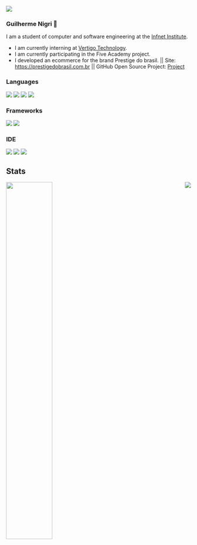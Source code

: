 [<img src="https://img.shields.io/badge/linkedin-%230077B5.svg?&style=for-the-badge&logo=linkedin&logoColor=white" />](https://www.linkedin.com/in/USERNAME/)

### Guilherme Nigri 👋
I am a student of computer and software engineering at the <a href="https://www.infnet.edu.br/infnet/" target="_blank">Infnet Institute</a>.
- I am currently interning at  <a href="https://vertigo.com.br/" target="_blank">Vertigo Technology</a>.
- I am currently participating in the Five Academy project.
- I developed an ecommerce for the brand Prestige do brasil. || Site: <a href="https://prestigedobrasil.com.br" target="_blank">https://prestigedobrasil.com.br</a> || GitHub Open Source Project: <a href="https://github.com/GuiNigri/Ecommerce" target="_blank">Project</a>

### Languages
[<img src="https://img.shields.io/badge/C%23-239120?style=for-the-badge&logo=c-sharp&logoColor=white" />]()
[<img src="https://img.shields.io/badge/Kotlin-0095D5?&style=for-the-badge&logo=kotlin&logoColor=white" />]()
[<img src="https://img.shields.io/badge/Python-14354C?style=for-the-badge&logo=python&logoColor=white" />]()
[<img src="https://img.shields.io/badge/JavaScript-F7DF1E?style=for-the-badge&logo=javascript&logoColor=black" />]()

### Frameworks
[<img src="https://img.shields.io/badge/Microsoft-666666?style=for-the-badge&logo=microsoft&logoColor=white" />]()
[<img src="https://img.shields.io/badge/NuGet-004880?style=for-the-badge&logo=nuget&logoColor=white" />]()

### IDE
[<img src="https://img.shields.io/badge/Visual_Studio_2019-5C2D91?style=for-the-badge&logo=visual%20studio&logoColor=white" />]()
[<img src="https://img.shields.io/badge/Visual_Studio_Code-0078D4?style=for-the-badge&logo=visual%20studio%20code&logoColor=white" />]()
[<img src="https://img.shields.io/badge/Eclipse-2C2255?style=for-the-badge&logo=eclipse&logoColor=white" />]()

## Stats

<a href="https://github.com/GuiNigri/github-readme-stats">
  <img width="50%" align="left" src="https://github-readme-stats.vercel.app/api?username=GuiNigri&count_private=true&show_icons=true&theme=radical&layout=compact" />
</a>
<a href="https://github.com/GuiNigri/github-readme-stats">
  <img align="right" src="https://github-readme-stats.vercel.app/api/top-langs/?username=GuiNigri&layout=compact&theme=radical" />
</a>
